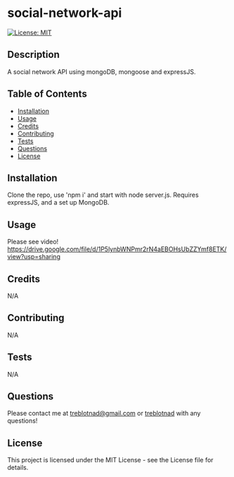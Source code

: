 # social-network-api

[![License: MIT](https://img.shields.io/badge/License-MIT-yellow.svg)](https://opensource.org/licenses/MIT)

## Description

A social network API using mongoDB, mongoose and expressJS.

## Table of Contents

- [Installation](#installation)
- [Usage](#usage)
- [Credits](#credits)
- [Contributing](#contributing)
- [Tests](#tests)
- [Questions](#questions)
- [License](#license)

## Installation

Clone the repo, use 'npm i' and start with node server.js. Requires expressJS, and a set up MongoDB.

## Usage

Please see video!
https://drive.google.com/file/d/1P5lynbWNPmr2rN4aEBOHsUbZZYmf8ETK/view?usp=sharing

## Credits

N/A

## Contributing

N/A

## Tests

N/A

## Questions

Please contact me at [treblotnad@gmail.com](mailto:treblotnad@gmail.com) or [treblotnad](github.com/treblotnad) with any questions!

## License

This project is licensed under the MIT License - see the License file for details.
